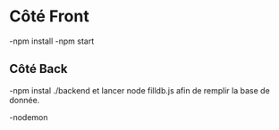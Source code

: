 # Côté Front 

-npm install
-npm start

## Côté Back

-npm instal
./backend et lancer node filldb.js afin de remplir la base de donnée.

-nodemon